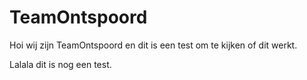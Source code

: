 # TeamOntspoord

Hoi wij zijn TeamOntspoord en dit is een test om te kijken of dit werkt.

Lalala dit is nog een test.
